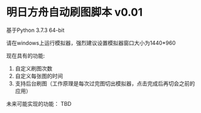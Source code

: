 # 明日方舟自动刷图脚本 v0.01

基于Python 3.7.3 64-bit

请在windows上运行模拟器，强烈建议设置模拟器窗口大小为1440*960 


现在具有的功能:
  1. 自定义刷图次数
  2. 自定义每张图的时间
  3. 支持后台刷图（工作原理是每次过完图切出模拟器，点击完成后再切会之前的应用）

未来可能实现的功能：
TBD
